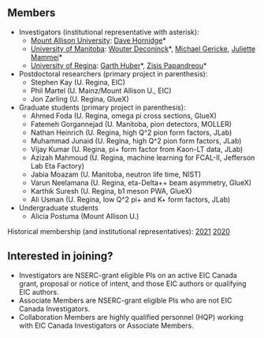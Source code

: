 ## Members
- Investigators (institutional representative with asterisk):
  - [Mount Allison University](http://mta.ca): [Dave Hornidge](mailto:dhornidge@mta.ca)\*
  - [University of Manitoba](http://umanitoba.ca): [Wouter Deconinck](mailto:Wouter.Deconinck@umanitoba.ca)\*, [Michael Gericke](mailto:mgericke@physics.umanitoba.ca), [Juliette Mammei](mailto:jmammei@physics.umanitoba.ca)\*
  - [University of Regina](http://uregina.ca): [Garth Huber](mailto:huberg@uregina.ca)\*, [Zisis Papandreou](mailto:zisis@uregina.ca)\*
- Postdoctoral researchers (primary project in parenthesis):
  - Stephen Kay (U. Regina, EIC)
  - Phil Martel (U. Mainz/Mount Allison U., EIC)
  - Jon Zarling (U. Regina, GlueX)
- Graduate students (primary project in parenthesis):
  - Ahmed Foda (U. Regina, omega pi cross sections, GlueX)
  - Fatemeh Gorgannejad (U. Manitoba, pion detectors, MOLLER)
  - Nathan Heinrich (U. Regina, high Q^2 pion form factors, JLab)
  - Muhammad Junaid (U. Regina, high Q^2 pion form factors, JLab)
  - Vijay Kumar (U. Regina, pi+ form factor from Kaon-LT data, JLab)
  - Azizah Mahmoud (U. Regina, machine learning for FCAL-II, Jefferson Lab Eta Factory)
  - Jabia Moazam (U. Manitoba, neutron life time, NIST)
  - Varun Neelamana (U. Regina, eta-Delta++ beam asymmetry, GlueX)
  - Karthik Suresh (U. Regina, b1 meson PWA, GlueX)
  - Ali Usman  (U. Regina, low Q^2 pi+ and K+ form factors, JLab)
- Undergraduate students
  - Alicia Postuma (Mount Allison U.)

Historical membership (and institutional representatives): [2021](members-2021.md) [2020](members-2020.md)

## Interested in joining?
- Investigators are NSERC-grant eligible PIs on an active EIC Canada grant, proposal or notice of intent, and those EIC authors or qualifying EIC authors.
- Associate Members are NSERC-grant eligible PIs who are not EIC Canada Investigators.
- Collaboration Members are highly qualified personnel (HQP) working with EIC Canada Investigators or Associate Members.
